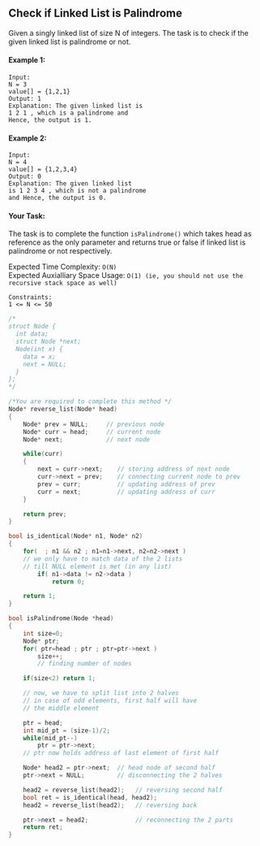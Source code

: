 ## Check if Linked List is Palindrome

Given a singly linked list of size N of integers. The task is to check if the given linked list is palindrome or not.

#### Example 1:

```
Input:
N = 3
value[] = {1,2,1}
Output: 1
Explanation: The given linked list is
1 2 1 , which is a palindrome and
Hence, the output is 1.
```

#### Example 2:

```
Input:
N = 4
value[] = {1,2,3,4}
Output: 0
Explanation: The given linked list
is 1 2 3 4 , which is not a palindrome
and Hence, the output is 0.
```

#### Your Task:

The task is to complete the function `isPalindrome()` which takes head as reference as the only parameter and returns true or false if linked list is palindrome or not respectively.

Expected Time Complexity: `O(N)`  
Expected Auxialliary Space Usage: `O(1) (ie, you should not use the recursive stack space as well)`

```
Constraints:
1 <= N <= 50
```

```c++
/*
struct Node {
  int data;
  struct Node *next;
  Node(int x) {
    data = x;
    next = NULL;
  }
};
*/

/*You are required to complete this method */
Node* reverse_list(Node* head)
{
    Node* prev = NULL;     // previous node
    Node* curr = head;     // current node
    Node* next;            // next node

    while(curr)
    {
        next = curr->next;    // storing address of next node
        curr->next = prev;    // connecting current node to prev
        prev = curr;          // updating address of prev
        curr = next;          // updating address of curr
    }

    return prev;
}

bool is_identical(Node* n1, Node* n2)
{
    for(  ; n1 && n2 ; n1=n1->next, n2=n2->next )
    // we only have to match data of the 2 lists
    // till NULL element is met (in any list)
        if( n1->data != n2->data )
            return 0;

    return 1;
}

bool isPalindrome(Node *head)
{
    int size=0;
    Node* ptr;
    for( ptr=head ; ptr ; ptr=ptr->next )
        size++;
        // finding number of nodes

    if(size<2) return 1;

    // now, we have to split list into 2 halves
    // in case of odd elements, first half will have
    // the middle element

    ptr = head;
    int mid_pt = (size-1)/2;
    while(mid_pt--)
        ptr = ptr->next;
    // ptr now holds address of last element of first half

    Node* head2 = ptr->next;  // head node of second half
    ptr->next = NULL;         // disconnecting the 2 halves

    head2 = reverse_list(head2);   // reversing second half
    bool ret = is_identical(head, head2);
    head2 = reverse_list(head2);   // reversing back

    ptr->next = head2;             // reconnecting the 2 parts
    return ret;
}
```
